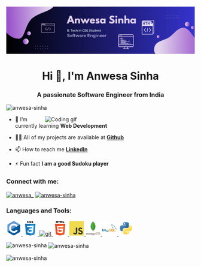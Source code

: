 ![logo](https://github.com/anwesa-sinha/anwesa-sinha/blob/main/personal%20banner.png)
<h1 align="center">Hi 👋, I'm Anwesa Sinha</h1>
<h3 align="center">A passionate Software Engineer from India</h3>

<p align="left"> <img src="https://komarev.com/ghpvc/?username=anwesa-sinha&label=Profile%20views&color=0e75b6&style=flat" alt="anwesa-sinha" /> </p>

<img align="right" alt="Coding gif" width="400" src="https://media0.giphy.com/media/LMcB8XospGZO8UQq87/giphy.gif?cid=ecf05e471086nglkp27d1hmqjlg2330g8k3w42qcju0stkla&ep=v1_gifs_related&rid=giphy.gif&ct=g">

- 🌱 I’m currently learning **Web Development**

- 👨‍💻 All of my projects are available at **[Github](https://github.com/anwesa-sinha?tab=repositories)**

- 📫 How to reach me **[LinkedIn](https://www.linkedin.com/in/anwesa-sinha-035168229/)**

- ⚡ Fun fact **I am a good Sudoku player**

<h3 align="left">Connect with me:</h3>
<p align="left">
<a href="https://twitter.com/anwesa_" target="blank"><img align="center" src="https://raw.githubusercontent.com/rahuldkjain/github-profile-readme-generator/master/src/images/icons/Social/twitter.svg" alt="anwesa_" height="30" width="40" /></a>
<a href="https://linkedin.com/in/anwesa-sinha" target="blank"><img align="center" src="https://raw.githubusercontent.com/rahuldkjain/github-profile-readme-generator/master/src/images/icons/Social/linked-in-alt.svg" alt="anwesa-sinha" height="30" width="40" /></a>
</p>

<h3 align="left">Languages and Tools:</h3>
<p align="left"> <a href="https://www.cprogramming.com/" target="_blank" rel="noreferrer"> <img src="https://raw.githubusercontent.com/devicons/devicon/master/icons/c/c-original.svg" alt="c" width="40" height="40"/> </a> <a href="https://www.w3schools.com/css/" target="_blank" rel="noreferrer"> <img src="https://raw.githubusercontent.com/devicons/devicon/master/icons/css3/css3-original-wordmark.svg" alt="css3" width="40" height="40"/> </a> <a href="https://git-scm.com/" target="_blank" rel="noreferrer"> <img src="https://www.vectorlogo.zone/logos/git-scm/git-scm-icon.svg" alt="git" width="40" height="40"/> </a> <a href="https://www.w3.org/html/" target="_blank" rel="noreferrer"> <img src="https://raw.githubusercontent.com/devicons/devicon/master/icons/html5/html5-original-wordmark.svg" alt="html5" width="40" height="40"/> </a> <a href="https://developer.mozilla.org/en-US/docs/Web/JavaScript" target="_blank" rel="noreferrer"> <img src="https://raw.githubusercontent.com/devicons/devicon/master/icons/javascript/javascript-original.svg" alt="javascript" width="40" height="40"/> </a> <a href="https://www.mongodb.com/" target="_blank" rel="noreferrer"> <img src="https://raw.githubusercontent.com/devicons/devicon/master/icons/mongodb/mongodb-original-wordmark.svg" alt="mongodb" width="40" height="40"/> </a> <a href="https://www.mysql.com/" target="_blank" rel="noreferrer"> <img src="https://raw.githubusercontent.com/devicons/devicon/master/icons/mysql/mysql-original-wordmark.svg" alt="mysql" width="40" height="40"/> </a> <a href="https://www.python.org" target="_blank" rel="noreferrer"> <img src="https://raw.githubusercontent.com/devicons/devicon/master/icons/python/python-original.svg" alt="python" width="40" height="40"/> </a> </p>

<p><img align="left" src="https://github-readme-stats.vercel.app/api/top-langs?username=anwesa-sinha&show_icons=true&locale=en&layout=compact" alt="anwesa-sinha" /></p>

<p>&nbsp;<img align="center" src="https://github-readme-stats.vercel.app/api?username=anwesa-sinha&show_icons=true&locale=en" alt="anwesa-sinha" /></p>

<p><img align="center" src="https://github-readme-streak-stats.herokuapp.com/?user=anwesa-sinha&" alt="anwesa-sinha" /></p>
